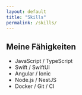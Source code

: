 ```yaml
---
layout: default
title: "Skills"
permalink: /skills/
---
```


<section>
  <h2>Meine Fähigkeiten</h2>
  <ul>
    <li>JavaScript / TypeScript</li>
    <li>Swift / SwiftUI</li>
    <li>Angular / Ionic</li>
    <li>Node.js / NestJS</li>
    <li>Docker / Git / CI</li>
  </ul>
</section>